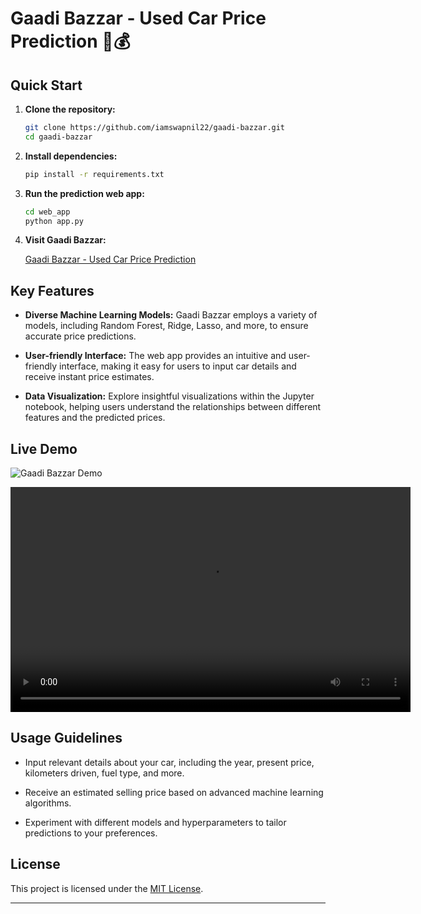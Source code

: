# Gaadi Bazzar - Used Car Price Prediction 🚗💰

## Quick Start

1. **Clone the repository:**

    ```bash
    git clone https://github.com/iamswapnil22/gaadi-bazzar.git
    cd gaadi-bazzar
    ```

2. **Install dependencies:**

    ```bash
    pip install -r requirements.txt
    ```

3. **Run the prediction web app:**

    ```bash
    cd web_app
    python app.py
    ```

4. **Visit Gaadi Bazzar:**

    [Gaadi Bazzar - Used Car Price Prediction](http://your-website-url.com)

## Key Features

- **Diverse Machine Learning Models:** Gaadi Bazzar employs a variety of models, including Random Forest, Ridge, Lasso, and more, to ensure accurate price predictions.

- **User-friendly Interface:** The web app provides an intuitive and user-friendly interface, making it easy for users to input car details and receive instant price estimates.

- **Data Visualization:** Explore insightful visualizations within the Jupyter notebook, helping users understand the relationships between different features and the predicted prices.

## Live Demo

![Gaadi Bazzar Demo](https://github.com/your-username/gaadi-bazzar/raw/main/demo/gaadi-bazzar-demo.gif)

<video width="640" height="360" controls>
  <source src="https://github.com/your-username/gaadi-bazzar/raw/main/demo/gaadi-bazzar-demo.mp4" type="video/mp4">
  Your browser does not support the video tag.
</video>

## Usage Guidelines

- Input relevant details about your car, including the year, present price, kilometers driven, fuel type, and more.

- Receive an estimated selling price based on advanced machine learning algorithms.

- Experiment with different models and hyperparameters to tailor predictions to your preferences.

## License

This project is licensed under the [MIT License](LICENSE).

---
